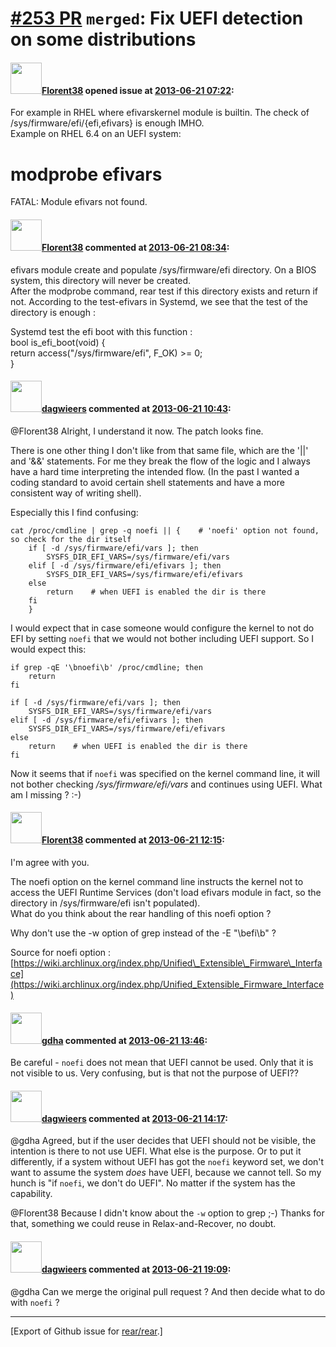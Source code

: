 [\#253 PR](https://github.com/rear/rear/pull/253) `merged`: Fix UEFI detection on some distributions
====================================================================================================

#### <img src="https://avatars.githubusercontent.com/u/2429198?v=4" width="50">[Florent38](https://github.com/Florent38) opened issue at [2013-06-21 07:22](https://github.com/rear/rear/pull/253):

For example in RHEL where efivarskernel module is builtin. The check of
/sys/firmware/efi/{efi,efivars} is enough IMHO.  
Example on RHEL 6.4 on an UEFI system:

modprobe efivars
================

FATAL: Module efivars not found.

#### <img src="https://avatars.githubusercontent.com/u/2429198?v=4" width="50">[Florent38](https://github.com/Florent38) commented at [2013-06-21 08:34](https://github.com/rear/rear/pull/253#issuecomment-19804117):

efivars module create and populate /sys/firmware/efi directory. On a
BIOS system, this directory will never be created.  
After the modprobe command, rear test if this directory exists and
return if not. According to the test-efivars in Systemd, we see that the
test of the directory is enough :

Systemd test the efi boot with this function :  
bool is\_efi\_boot(void) {  
return access("/sys/firmware/efi", F\_OK) &gt;= 0;  
}

#### <img src="https://avatars.githubusercontent.com/u/388198?u=0732dee3fe5002278cfbf40359ec431bdcf5f06c&v=4" width="50">[dagwieers](https://github.com/dagwieers) commented at [2013-06-21 10:43](https://github.com/rear/rear/pull/253#issuecomment-19809154):

@Florent38 Alright, I understand it now. The patch looks fine.

There is one other thing I don't like from that same file, which are the
'||' and '&&' statements. For me they break the flow of the logic and I
always have a hard time interpreting the intended flow. (In the past I
wanted a coding standard to avoid certain shell statements and have a
more consistent way of writing shell).

Especially this I find confusing:

    cat /proc/cmdline | grep -q noefi || {    # 'noefi' option not found, so check for the dir itself
        if [ -d /sys/firmware/efi/vars ]; then
            SYSFS_DIR_EFI_VARS=/sys/firmware/efi/vars
        elif [ -d /sys/firmware/efi/efivars ]; then
            SYSFS_DIR_EFI_VARS=/sys/firmware/efi/efivars
        else 
            return    # when UEFI is enabled the dir is there
        fi
        }

I would expect that in case someone would configure the kernel to not do
EFI by setting `noefi` that we would not bother including UEFI support.
So I would expect this:

    if grep -qE '\bnoefi\b' /proc/cmdline; then
        return
    fi

    if [ -d /sys/firmware/efi/vars ]; then
        SYSFS_DIR_EFI_VARS=/sys/firmware/efi/vars
    elif [ -d /sys/firmware/efi/efivars ]; then
        SYSFS_DIR_EFI_VARS=/sys/firmware/efi/efivars
    else 
        return    # when UEFI is enabled the dir is there
    fi

Now it seems that if `noefi` was specified on the kernel command line,
it will not bother checking */sys/firmware/efi/vars* and continues using
UEFI. What am I missing ? :-)

#### <img src="https://avatars.githubusercontent.com/u/2429198?v=4" width="50">[Florent38](https://github.com/Florent38) commented at [2013-06-21 12:15](https://github.com/rear/rear/pull/253#issuecomment-19812424):

I'm agree with you.

The noefi option on the kernel command line instructs the kernel not to
access the UEFI Runtime Services (don't load efivars module in fact, so
the directory in /sys/firmware/efi isn't populated).  
What do you think about the rear handling of this noefi option ?

Why don't use the -w option of grep instead of the -E "\\befi\\b" ?

Source for noefi option :
[https://wiki.archlinux.org/index.php/Unified\_Extensible\_Firmware\_Interface](https://wiki.archlinux.org/index.php/Unified_Extensible_Firmware_Interface)

#### <img src="https://avatars.githubusercontent.com/u/888633?u=cdaeb31efcc0048d3619651aa18dd4b76e636b21&v=4" width="50">[gdha](https://github.com/gdha) commented at [2013-06-21 13:46](https://github.com/rear/rear/pull/253#issuecomment-19816649):

Be careful - `noefi` does not mean that UEFI cannot be used. Only that
it is not visible to us. Very confusing, but is that not the purpose of
UEFI??

#### <img src="https://avatars.githubusercontent.com/u/388198?u=0732dee3fe5002278cfbf40359ec431bdcf5f06c&v=4" width="50">[dagwieers](https://github.com/dagwieers) commented at [2013-06-21 14:17](https://github.com/rear/rear/pull/253#issuecomment-19818359):

@gdha Agreed, but if the user decides that UEFI should not be visible,
the intention is there to not use UEFI. What else is the purpose. Or to
put it differently, if a system without UEFI has got the `noefi` keyword
set, we don't want to assume the system *does* have UEFI, because we
cannot tell. So my hunch is "if `noefi`, we don't do UEFI". No matter if
the system has the capability.

@Florent38 Because I didn't know about the `-w` option to grep ;-)
Thanks for that, something we could reuse in Relax-and-Recover, no
doubt.

#### <img src="https://avatars.githubusercontent.com/u/388198?u=0732dee3fe5002278cfbf40359ec431bdcf5f06c&v=4" width="50">[dagwieers](https://github.com/dagwieers) commented at [2013-06-21 19:09](https://github.com/rear/rear/pull/253#issuecomment-19834956):

@gdha Can we merge the original pull request ? And then decide what to
do with `noefi` ?

------------------------------------------------------------------------

\[Export of Github issue for
[rear/rear](https://github.com/rear/rear).\]
